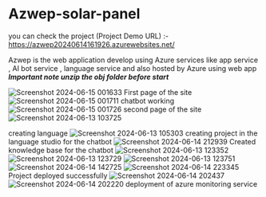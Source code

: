 # Azwep-solar-panel
you can check the project (Project Demo URL) :- https://azwep20240614161926.azurewebsites.net/

Azwep is the web application develop using Azure services like app service , AI bot service , language service and also hosted by Azure using web app 
*****Important note unzip the obj folder before start***** 

![Screenshot 2024-06-15 001633](https://github.com/29102002/Azwep-solar-panel/assets/116373266/3dc0d596-e220-447e-9d83-711e8a204559)
 First page of the site
![Screenshot 2024-06-15 001711](https://github.com/29102002/Azwep-solar-panel/assets/116373266/91806d27-b586-4566-90c4-9ffc1f3ab1fe)
chatbot working 
![Screenshot 2024-06-15 001726](https://github.com/29102002/Azwep-solar-panel/assets/116373266/577514a8-27ab-4752-acaa-5c8b2695742e)
second page of the site 
![Screenshot 2024-06-13 103725](https://github.com/29102002/Azwep-solar-panel/assets/116373266/4fff48aa-4e48-44f6-a6bd-113df950557c)

creating language
![Screenshot 2024-06-13 105303](https://github.com/29102002/Azwep-solar-panel/assets/116373266/81362d07-6087-416d-98ec-2414c0644f1e)
creating project in the language studio for the chatbot
![Screenshot 2024-06-14 212939](https://github.com/29102002/Azwep-solar-panel/assets/116373266/0cdb07fe-f70c-4c90-8d64-9f08c234c055)
Created knowledge base for the chatbot
![Screenshot 2024-06-13 123352](https://github.com/29102002/Azwep-solar-panel/assets/116373266/0003381f-9439-459a-a5b0-7d6ce9b6a0e5)
![Screenshot 2024-06-13 123729](https://github.com/29102002/Azwep-solar-panel/assets/116373266/75c9c1d2-6616-4fe5-befc-23ff97586497)
![Screenshot 2024-06-13 123751](https://github.com/29102002/Azwep-solar-panel/assets/116373266/23d16763-bad2-4883-a216-97f999953ae3)
![Screenshot 2024-06-14 142725](https://github.com/29102002/Azwep-solar-panel/assets/116373266/9dffe7b3-85d0-4bf6-a0c2-d549a2d108ab)
![Screenshot 2024-06-14 223345](https://github.com/29102002/Azwep-solar-panel/assets/116373266/94a18d01-c436-4b8b-a799-af174035d9f7)
Project deployed successfully
![Screenshot 2024-06-14 202437](https://github.com/29102002/Azwep-solar-panel/assets/116373266/fb516265-0ddc-40c3-9452-d95932e68a3c)
![Screenshot 2024-06-14 202220](https://github.com/29102002/Azwep-solar-panel/assets/116373266/7ec5e1f0-f31f-4e91-906a-e96d742a35a1)
deployment of azure monitoring service 




